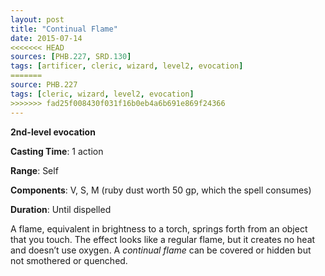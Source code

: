 ```yaml
---
layout: post
title: "Continual Flame"
date: 2015-07-14
<<<<<<< HEAD
sources: [PHB.227, SRD.130]
tags: [artificer, cleric, wizard, level2, evocation]
=======
source: PHB.227
tags: [cleric, wizard, level2, evocation]
>>>>>>> fad25f008430f031f16b0eb4a6b691e869f24366
---
```


**2nd-level evocation**

**Casting Time**: 1 action

**Range**: Self

**Components**: V, S, M (ruby dust worth 50 gp, which the spell consumes)

**Duration**: Until dispelled

A flame, equivalent in brightness to a torch, springs forth from an object that you touch. The effect looks like a regular flame, but it creates no heat and doesn’t use oxygen. A *continual flame* can be covered or hidden but not smothered or quenched.
